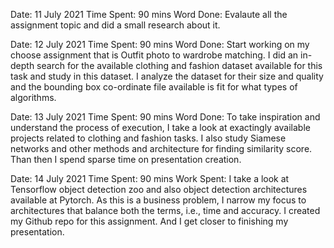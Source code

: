 Date: 11 July 2021
Time Spent: 90 mins
Word Done: Evalaute all the assignment topic and did a small research about it.

Date: 12 July 2021
Time Spent: 90 mins
Word Done: Start working on my choose assignment that is Outfit photo to wardrobe matching. I did an in-depth search for the available clothing and fashion dataset available for this task and study in this dataset. I analyze the dataset for their size and quality and the bounding box co-ordinate file available is fit for what types of algorithms.

Date: 13 July 2021
Time Spent: 90 mins
Word Done: To take inspiration and understand the process of execution, I take a look at exactingly available projects related to clothing and fashion tasks. I also study Siamese networks and other methods and architecture for finding similarity score. Than then I spend sparse time on presentation creation. 

Date: 14 July 2021
Time Spent: 90 mins
Work Spent: I take a look at Tensorflow object detection zoo and also object detection architectures available at Pytorch. As this is a business problem, I narrow my focus to architectures that balance both the terms, i.e., time and accuracy. I created my Github repo for this assignment. And I get closer to finishing my presentation. 
